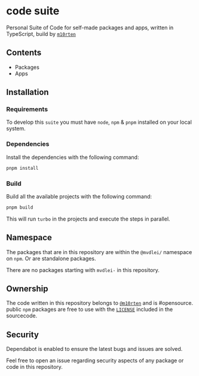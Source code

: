 # code suite

Personal Suite of Code for self-made packages and apps, written in TypeScript, build by [`m10rten`](https://github.com/m10rten/)

## Contents

- Packages
- Apps

## Installation

### Requirements

To develop this `suite` you must have `node`, `npm` & `pnpm` installed on your local system.

### Dependencies

Install the dependencies with the following command:

```bash
pnpm install
```

### Build

Build all the available projects with the following command:

```bash
pnpm build
```

This will run `turbo` in the projects and execute the steps in parallel.

## Namespace

The packages that are in this repository are within the `@mvdlei/` namespace on `npm`. Or are standalone packages.

There are no packages starting with `mvdlei-` in this repository.

## Ownership

The code written in this repository belongs to [`@m10rten`](https://github.com/m10rten) and is #opensource. public `npm` packages are free to use with the [`LICENSE`](LICENSE) included in the sourcecode.

## Security

Dependabot is enabled to ensure the latest bugs and issues are solved.

Feel free to open an issue regarding security aspects of any package or code in this repository.

